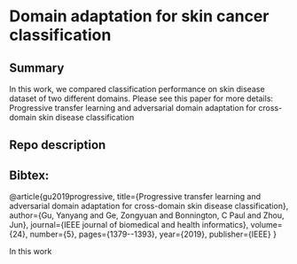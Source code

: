 # Domain adaptation for skin cancer classification

## Summary
In this work, we compared classification performance on skin disease dataset of two different domains. Please see this paper for more details: Progressive transfer learning and adversarial domain adaptation for cross-domain skin disease classification

## Repo description


## Bibtex:
@article{gu2019progressive,
  title={Progressive transfer learning and adversarial domain adaptation for cross-domain skin disease classification},
  author={Gu, Yanyang and Ge, Zongyuan and Bonnington, C Paul and Zhou, Jun},
  journal={IEEE journal of biomedical and health informatics},
  volume={24},
  number={5},
  pages={1379--1393},
  year={2019},
  publisher={IEEE}
}

In this work
